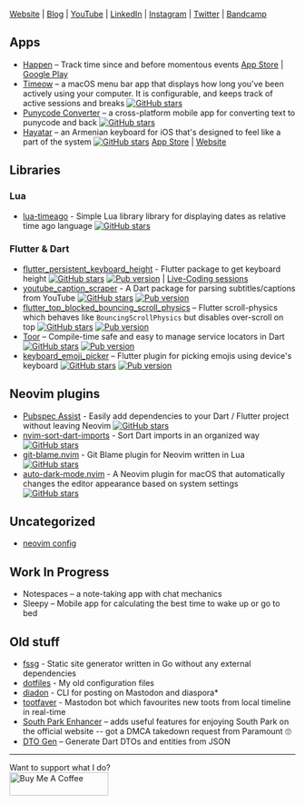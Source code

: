 [Website](https://fperson.dev) | [Blog](https://blog.fperson.dev) | [YouTube](https://www.youtube.com/@f-person) | [LinkedIn](https://www.linkedin.com/in/aghakaryan) | [Instagram](https://instagram.com/fpers0n) | [Twitter](https://x.com/_fperson) | [Bandcamp](https://bandcamp.com/fperson)

## Apps
* [Happen](https://www.producthunt.com/posts/happen) – Track time since and before momentous events [App Store](https://apps.apple.com/app/happen-life-events/id1621152079?ref=ghrm) | [Google Play](https://play.google.com/store/apps/details?id=dev.fperson.happen&ref=ghrm)
* [Timeow](https://github.com/f-person/timeow-mac) – a macOS menu bar app that displays how long you've been actively using your computer. It is configurable, and keeps track of active sessions and breaks [![GitHub stars](https://img.shields.io/github/stars/f-person/timeow-mac?logo=github&style=plastic)](https://github.com/f-person/timeow-mac)
* [Punycode Converter](https://github.com/f-person/punycode_converter) – a cross-platform mobile app for converting text to punycode and back [![GitHub stars](https://img.shields.io/github/stars/f-person/punycode_converter?logo=github&style=plastic)](https://github.com/f-person/punycode_converter)
* [Hayatar](https://github.com/f-person/hayatar) – an Armenian keyboard for iOS that's designed to feel like a part of the system [![GitHub stars](https://img.shields.io/github/stars/f-person/hayatar?logo=github&style=plastic)](https://github.com/f-person/hayatar) [App Store](https://apps.apple.com/app/id6446906814) | [Website](https://hayatar.fperson.dev)

## Libraries
### Lua
* [lua-timeago](https://github.com/f-person/lua-timeago) - Simple Lua library library for displaying dates as relative time ago language [![GitHub stars](https://img.shields.io/github/stars/f-person/lua-timeago?logo=github&style=plastic)](https://github.com/f-person/lua-timeago)

### Flutter & Dart
* [flutter_persistent_keyboard_height](https://github.com/f-person/flutter_persistent_keyboard_height) - Flutter package to get keyboard height [![GitHub stars](https://img.shields.io/github/stars/f-person/flutter_persistent_keyboard_height?logo=github&style=plastic)](https://github.com/f-person/flutter_persistent_keyboard_height) [![Pub version](https://img.shields.io/pub/v/flutter_persistent_keyboard_height.svg?logo=flutter&style=plastic)](https://pub.dev/packages/flutter_persistent_keyboard_height) | [Live-Coding sessions](https://www.youtube.com/playlist?list=PLf_kgRiUZZnvRd9ZZgo9287mCevWuie7F)
* [youtube_caption_scraper](https://github.com/f-person/youtube_caption_scraper) - A Dart package for parsing subtitles/captions from YouTube [![GitHub stars](https://img.shields.io/github/stars/f-person/youtube_caption_scraper?logo=github&style=plastic)](https://github.com/f-person/youtube_caption_scraper) [![Pub version](https://img.shields.io/pub/v/youtube_caption_scraper?logo=flutter&style=plastic)](https://pub.dev/packages/youtube_caption_scraper)
* [flutter_top_blocked_bouncing_scroll_physics](https://github.com/qyre-ab/flutter_top_blocked_bouncing_scroll_physics) – Flutter scroll-physics which behaves like `BouncingScrollPhysics` but disables over-scroll on top [![GitHub stars](https://img.shields.io/github/stars/qyre-ab/flutter_top_blocked_bouncing_scroll_physics?logo=github&style=plastic)](https://github.com/qyre-ab/flutter_top_blocked_bouncing_scroll_physics) [![Pub version](https://img.shields.io/pub/v/flutter_top_blocked_bouncing_scroll_physics?logo=flutter&style=plastic)](https://pub.dev/packages/flutter_top_blocked_bouncing_scroll_physics)
* [Toor](https://github.com/f-person/toor) – Compile-time safe and easy to manage service locators in Dart [![GitHub stars](https://img.shields.io/github/stars/f-person/toor?logo=github&style=plastic)](https://github.com/f-person/toor) [![Pub version](https://img.shields.io/pub/v/toor?logo=flutter&style=plastic)](https://pub.dev/packages/toor)
* [keyboard_emoji_picker](https://github.com/f-person/keyboard_emoji_picker) – Flutter plugin for picking emojis using device's keyboard [![GitHub stars](https://img.shields.io/github/stars/f-person/keyboard_emoji_picker?logo=github&style=plastic)](https://github.com/f-person/keyboard_emoji_picker) [![Pub version](https://img.shields.io/pub/v/keyboard_emoji_picker?logo=flutter&style=plastic)](https://pub.dev/packages/keyboard_emoji_picker)


## Neovim plugins
* [Pubspec Assist](https://github.com/f-person/pubspec-assist-nvim) - Easily add dependencies to your Dart / Flutter project without leaving Neovim [![GitHub stars](https://img.shields.io/github/stars/f-person/pubspec-assist-nvim?logo=github&style=plastic)](https://github.com/f-person/pubspec-assist-nvim)
* [nvim-sort-dart-imports](https://github.com/f-person/nvim-sort-dart-imports) - Sort Dart imports in an organized way [![GitHub stars](https://img.shields.io/github/stars/f-person/nvim-sort-dart-imports?logo=github&style=plastic)](https://github.com/f-person/nvim-sort-dart-imports)
* [git-blame.nvim](https://github.com/f-person/git-blame.nvim) - Git Blame plugin for Neovim written in Lua [![GitHub stars](https://img.shields.io/github/stars/f-person/git-blame.nvim?logo=github&style=plastic)](https://github.com/f-person/git-blame.nvim)
* [auto-dark-mode.nvim](https://github.com/f-person/auto-dark-mode.nvim) -  A Neovim plugin for macOS that automatically changes the editor appearance based on system settings [![GitHub stars](https://img.shields.io/github/stars/f-person/auto-dark-mode.nvim?logo=github&style=plastic)](https://github.com/f-person/auto-dark-mode.nvim)

## Uncategorized
* [neovim config](https://github.com/f-person/nvim)

## Work In Progress
* Notespaces – a note-taking app with chat mechanics
* Sleepy – Mobile app for calculating the best time to wake up or go to bed

## Old stuff
* [fssg](https://github.com/f-person/fssg) - Static site generator written in Go without any external dependencies
* [dotfiles](https://github.com/f-person/dotfiles) - My old configuration files
* [diadon](https://github.com/f-person/diadon) - CLI for posting on Mastodon and diaspora*
* [tootfaver](https://github.com/f-person/tootfaver) - Mastodon bot which favourites new toots from local timeline in real-time
* [South Park Enhancer](https://github.com/f-person/parkview_enhancer#planned-features) – adds useful features for enjoying South Park on the official website -- got a DMCA takedown request from Paramount 🙄
* [DTO Gen](https://github.com/dtogen/dtogen) – Generate Dart DTOs and entities from JSON

---

Want to support what I do?
<br/>
<a href="https://www.buymeacoffee.com/fperson" target="_blank"><img src="https://cdn.buymeacoffee.com/buttons/default-orange.png" alt="Buy Me A Coffee" height="41"  width="174"></a>

